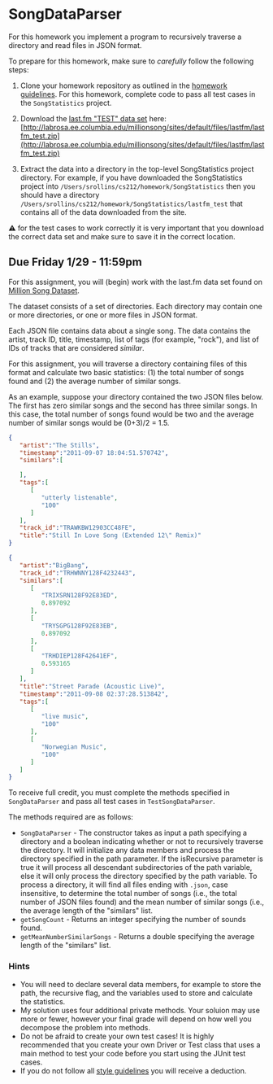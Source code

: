 SongDataParser
==============

For this homework you implement a program to recursively traverse a directory and read files in JSON format. 

To prepare for this homework, make sure to *carefully* follow the following steps:

1. Clone your homework repository as outlined in the [homework guidelines](https://github.com/CS212-S16/lectures/blob/master/notes/homeworkguidelines.md). For this homework, complete code to pass all test cases in the `SongStatistics` project. 

2. Download the [last.fm "TEST" data set](http://labrosa.ee.columbia.edu/millionsong/lastfm) here: [http://labrosa.ee.columbia.edu/millionsong/sites/default/files/lastfm/lastfm_test.zip](http://labrosa.ee.columbia.edu/millionsong/sites/default/files/lastfm/lastfm_test.zip)

3. Extract the data into a directory in the top-level SongStatistics project directory. For example, if you have downloaded the SongStatistics project into `/Users/srollins/cs212/homework/SongStatistics` then you should have a directory `/Users/srollins/cs212/homework/SongStatistics/lastfm_test` that contains all of the data downloaded from the site.

:warning: for the test cases to work correctly it is very important that you download the correct data set and make sure to save it in the correct location.

## Due Friday 1/29 - 11:59pm

For this assignment, you will (begin) work with the last.fm data set found on [Million Song Dataset](http://labrosa.ee.columbia.edu/millionsong/lastfm).

The dataset consists of a set of directories. Each directory may contain one or more directories, or one or more files in JSON format. 

Each JSON file contains data about a single song. The data contains the artist, track ID, title, timestamp, list of tags (for example, "rock"), and list of IDs of tracks that are considered *similar*. 

For this assignment, you will traverse a directory containing files of this format and calculate two basic statistics: (1) the total number of songs found and (2) the average number of similar songs.

As an example, suppose your directory contained the two JSON files below. The first has zero similar songs and the second has three similar songs. In this case, the total number of songs found would be two and the average number of similar songs would be (0+3)/2 = 1.5.

```json
{  
   "artist":"The Stills",
   "timestamp":"2011-09-07 18:04:51.570742",
   "similars":[  

   ],
   "tags":[  
      [  
         "utterly listenable",
         "100"
      ]
   ],
   "track_id":"TRAWKBW12903CC48FE",
   "title":"Still In Love Song (Extended 12\" Remix)"
}
```

```json
{  
   "artist":"BigBang",
   "track_id":"TRHWNNY128F4232443",
   "similars":[  
      [  
         "TRIXSRN128F92E83ED",
         0.897092
      ],
      [  
         "TRYSGPG128F92E83EB",
         0.897092
      ],
      [  
         "TRHDIEP128F42641EF",
         0.593165
      ]
   ],
   "title":"Street Parade (Acoustic Live)",
   "timestamp":"2011-09-08 02:37:28.513842",
   "tags":[  
      [  
         "live music",
         "100"
      ],
      [  
         "Norwegian Music",
         "100"
      ]
   ]
}
```

To receive full credit, you must complete the methods specified in `SongDataParser` and pass all test cases in `TestSongDataParser`.

The methods required are as follows:

- `SongDataParser` - The constructor takes as input a path specifying a directory and a boolean indicating whether or not to recursively traverse the directory. It will initialize any data members  and process the directory specified in the path parameter. If the isRecursive parameter is true it will process all descendant subdirectories of the path variable, else it will only process the directory specified by the path variable. To process a directory, it will find all files ending with `.json`, case insensitive, to determine the total number of songs (i.e., the total number of JSON files found) and the mean number of similar songs (i.e., the average length of the "similars" list.
- `getSongCount` - Returns an integer specifying the number of sounds found.
- `getMeanNumberSimilarSongs` - Returns a double specifying the average length of the "similars" list.

### Hints

- You will need to declare several data members, for example to store the path, the recursive flag, and the variables used to store and calculate the statistics.
- My solution uses four additional private methods. Your soluion may use more or fewer, however your final grade will depend on how well you decompose the problem into methods.
- Do not be afraid to create your own test cases! It is highly recommended that you create your own Driver or Test class that uses a main method to test your code before you start using the JUnit test cases.
- If you do not follow all [style guidelines](https://github.com/CS212-S16/lectures/blob/master/notes/style.md) you will receive a deduction.